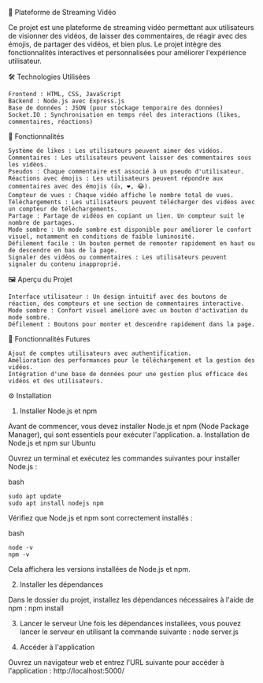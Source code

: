 🎥 Plateforme de Streaming Vidéo

Ce projet est une plateforme de streaming vidéo permettant aux utilisateurs de visionner des vidéos, de laisser des commentaires, de réagir avec des émojis, de partager des vidéos, et bien plus. Le projet intègre des fonctionnalités interactives et personnalisées pour améliorer l'expérience utilisateur.


🛠️ Technologies Utilisées

    Frontend : HTML, CSS, JavaScript
    Backend : Node.js avec Express.js
    Base de données : JSON (pour stockage temporaire des données)
    Socket.IO : Synchronisation en temps réel des interactions (likes, commentaires, réactions)

🚀 Fonctionnalités

    Système de likes : Les utilisateurs peuvent aimer des vidéos.
    Commentaires : Les utilisateurs peuvent laisser des commentaires sous les vidéos.
    Pseudos : Chaque commentaire est associé à un pseudo d'utilisateur.
    Réactions avec émojis : Les utilisateurs peuvent répondre aux commentaires avec des émojis (👍, ❤️, 😂).
    Compteur de vues : Chaque vidéo affiche le nombre total de vues.
    Téléchargements : Les utilisateurs peuvent télécharger des vidéos avec un compteur de téléchargements.
    Partage : Partage de vidéos en copiant un lien. Un compteur suit le nombre de partages.
    Mode sombre : Un mode sombre est disponible pour améliorer le confort visuel, notamment en conditions de faible luminosité.
    Défilement facile : Un bouton permet de remonter rapidement en haut ou de descendre en bas de la page.
    Signaler des vidéos ou commentaires : Les utilisateurs peuvent signaler du contenu inapproprié.


🖼️ Aperçu du Projet

    Interface utilisateur : Un design intuitif avec des boutons de réaction, des compteurs et une section de commentaires interactive.
    Mode sombre : Confort visuel amélioré avec un bouton d'activation du mode sombre.
    Défilement : Boutons pour monter et descendre rapidement dans la page.


🔧 Fonctionnalités Futures

    Ajout de comptes utilisateurs avec authentification.
    Amélioration des performances pour le téléchargement et la gestion des vidéos.
    Intégration d'une base de données pour une gestion plus efficace des vidéos et des utilisateurs.


⚙️ Installation
1. Installer Node.js et npm

Avant de commencer, vous devez installer Node.js et npm (Node Package Manager), qui sont essentiels pour exécuter l'application.
a. Installation de Node.js et npm sur Ubuntu

Ouvrez un terminal et exécutez les commandes suivantes pour installer Node.js :

bash

    sudo apt update
    sudo apt install nodejs npm

Vérifiez que Node.js et npm sont correctement installés :

bash

    node -v
    npm -v

Cela affichera les versions installées de Node.js et npm.

2. Installer les dépendances

Dans le dossier du projet, installez les dépendances nécessaires à l'aide de npm :
    npm install

3. Lancer le serveur
Une fois les dépendances installées, vous pouvez lancer le serveur en utilisant la commande suivante :
    node server.js

4. Accéder à l'application

Ouvrez un navigateur web et entrez l'URL suivante pour accéder à l'application :
    http://localhost:5000/
